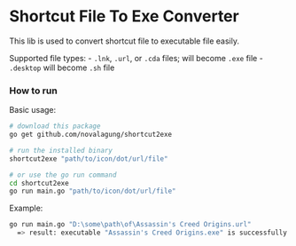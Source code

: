 # Shortcut File To Exe Converter

This lib is used to convert shortcut file to executable file easily.

Supported file types:
    - `.lnk`, `.url`, or `.cda` files; will become `.exe` file
    - `.desktop` will become `.sh` file

### How to run

Basic usage:

```bash
# download this package
go get github.com/novalagung/shortcut2exe

# run the installed binary
shortcut2exe "path/to/icon/dot/url/file"

# or use the go run command
cd shortcut2exe
go run main.go "path/to/icon/dot/url/file"
```

Example:

```bash
go run main.go "D:\some\path\of\Assassin's Creed Origins.url"
  => result: executable "Assassin's Creed Origins.exe" is successfully generated
```
